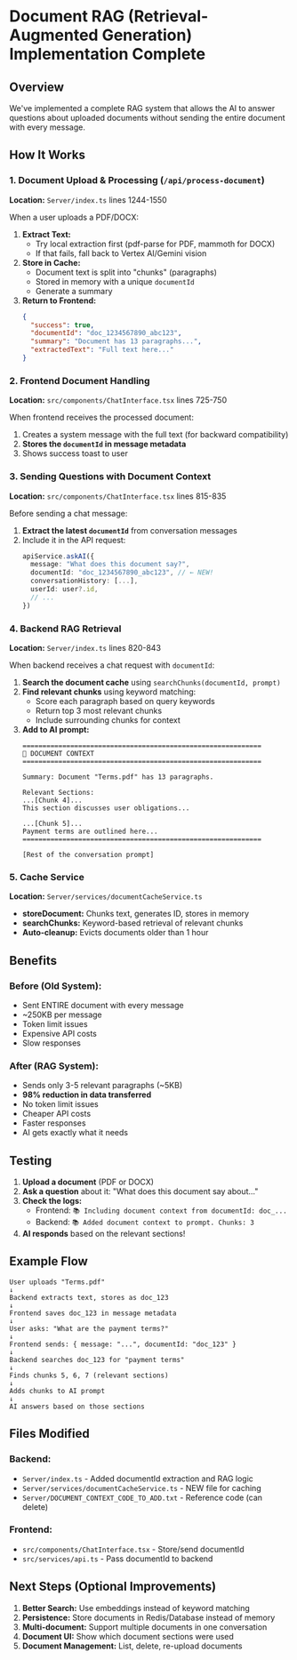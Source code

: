 # Document RAG (Retrieval-Augmented Generation) Implementation Complete

## Overview
We've implemented a complete RAG system that allows the AI to answer questions about uploaded documents without sending the entire document with every message.

## How It Works

### 1. Document Upload & Processing (`/api/process-document`)
**Location:** `Server/index.ts` lines 1244-1550

When a user uploads a PDF/DOCX:
1. **Extract Text:**
   - Try local extraction first (pdf-parse for PDF, mammoth for DOCX)
   - If that fails, fall back to Vertex AI/Gemini vision
2. **Store in Cache:**
   - Document text is split into "chunks" (paragraphs)
   - Stored in memory with a unique `documentId`
   - Generate a summary
3. **Return to Frontend:**
   ```json
   {
     "success": true,
     "documentId": "doc_1234567890_abc123",
     "summary": "Document has 13 paragraphs...",
     "extractedText": "Full text here..."
   }
   ```

### 2. Frontend Document Handling
**Location:** `src/components/ChatInterface.tsx` lines 725-750

When frontend receives the processed document:
1. Creates a system message with the full text (for backward compatibility)
2. **Stores the `documentId` in message metadata**
3. Shows success toast to user

### 3. Sending Questions with Document Context
**Location:** `src/components/ChatInterface.tsx` lines 815-835

Before sending a chat message:
1. **Extract the latest `documentId`** from conversation messages
2. Include it in the API request:
   ```typescript
   apiService.askAI({
     message: "What does this document say?",
     documentId: "doc_1234567890_abc123", // ← NEW!
     conversationHistory: [...],
     userId: user?.id,
     // ...
   })
   ```

### 4. Backend RAG Retrieval
**Location:** `Server/index.ts` lines 820-843

When backend receives a chat request with `documentId`:
1. **Search the document cache** using `searchChunks(documentId, prompt)`
2. **Find relevant chunks** using keyword matching:
   - Score each paragraph based on query keywords
   - Return top 3 most relevant chunks
   - Include surrounding chunks for context
3. **Add to AI prompt:**
   ```
   ============================================================
   📄 DOCUMENT CONTEXT
   ============================================================
   
   Summary: Document "Terms.pdf" has 13 paragraphs.
   
   Relevant Sections:
   ...[Chunk 4]...
   This section discusses user obligations...
   
   ...[Chunk 5]...
   Payment terms are outlined here...
   ============================================================
   
   [Rest of the conversation prompt]
   ```

### 5. Cache Service
**Location:** `Server/services/documentCacheService.ts`

- **storeDocument:** Chunks text, generates ID, stores in memory
- **searchChunks:** Keyword-based retrieval of relevant chunks
- **Auto-cleanup:** Evicts documents older than 1 hour

## Benefits

### Before (Old System):
- Sent ENTIRE document with every message
- ~250KB per message
- Token limit issues
- Expensive API costs
- Slow responses

### After (RAG System):
- Sends only 3-5 relevant paragraphs (~5KB)
- **98% reduction in data transferred**
- No token limit issues
- Cheaper API costs
- Faster responses
- AI gets exactly what it needs

## Testing

1. **Upload a document** (PDF or DOCX)
2. **Ask a question** about it: "What does this document say about..."
3. **Check the logs:**
   - Frontend: `📚 Including document context from documentId: doc_...`
   - Backend: `📚 Added document context to prompt. Chunks: 3`
4. **AI responds** based on the relevant sections!

## Example Flow

```
User uploads "Terms.pdf"
↓
Backend extracts text, stores as doc_123
↓
Frontend saves doc_123 in message metadata
↓
User asks: "What are the payment terms?"
↓
Frontend sends: { message: "...", documentId: "doc_123" }
↓
Backend searches doc_123 for "payment terms"
↓
Finds chunks 5, 6, 7 (relevant sections)
↓
Adds chunks to AI prompt
↓
AI answers based on those sections
```

## Files Modified

### Backend:
- `Server/index.ts` - Added documentId extraction and RAG logic
- `Server/services/documentCacheService.ts` - NEW file for caching
- `Server/DOCUMENT_CONTEXT_CODE_TO_ADD.txt` - Reference code (can delete)

### Frontend:
- `src/components/ChatInterface.tsx` - Store/send documentId
- `src/services/api.ts` - Pass documentId to backend

## Next Steps (Optional Improvements)

1. **Better Search:** Use embeddings instead of keyword matching
2. **Persistence:** Store documents in Redis/Database instead of memory
3. **Multi-document:** Support multiple documents in one conversation
4. **Document UI:** Show which document sections were used
5. **Document Management:** List, delete, re-upload documents

